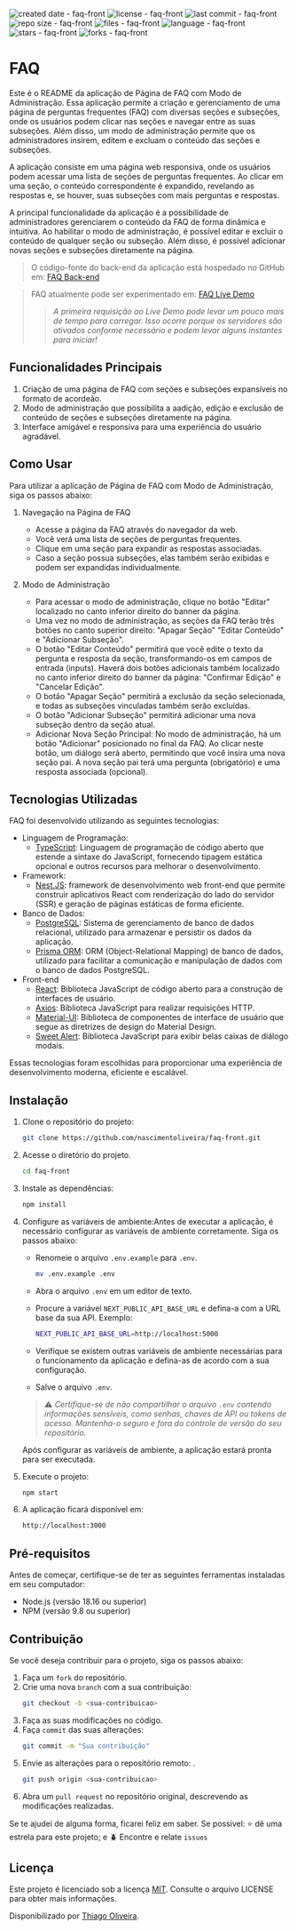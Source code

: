 ![created date - faq-front](https://img.shields.io/date/1689562800?color=007ec6&label=created&style=flat-square)
![license - faq-front](https://img.shields.io/github/license/nascimentoliveira/faq-front?color=007ec6&style=flat-square)
![last commit - faq-front](https://img.shields.io/github/last-commit/nascimentoliveira/faq-front?color=007ec6&style=flat-square)
![repo size - faq-front](https://img.shields.io/github/repo-size/nascimentoliveira/faq-front?color=007ec6&style=flat-square)
![files - faq-front](https://img.shields.io/github/directory-file-count/nascimentoliveira/faq-front?color=007ec6&style=flat-square)
![language - faq-front](https://img.shields.io/github/languages/top/nascimentoliveira/faq-front?color=007ec6&style=flat-square)
![stars - faq-front](https://img.shields.io/github/stars/nascimentoliveira/faq-front?color=007ec6&style=flat-square)
![forks - faq-front](https://img.shields.io/github/forks/nascimentoliveira/faq-front?color=007ec6&style=flat-square)

# FAQ

Este é o README da aplicação de Página de FAQ com Modo de Administração. Essa aplicação permite a criação e gerenciamento de uma página de perguntas frequentes (FAQ) com diversas seções e subseções, onde os usuários podem clicar nas seções e navegar entre as suas subseções. Além disso, um modo de administração permite que os administradores insirem, editem e excluam o conteúdo das seções e subseções.

A aplicação consiste em uma página web responsiva, onde os usuários podem acessar uma lista de seções de perguntas frequentes. Ao clicar em uma seção, o conteúdo correspondente é expandido, revelando as respostas e, se houver, suas subseções com mais perguntas e respostas.

A principal funcionalidade da aplicação é a possibilidade de administradores gerenciarem o conteúdo da FAQ de forma dinâmica e intuitiva. Ao habilitar o modo de administração, é possível editar e excluir o conteúdo de qualquer seção ou subseção. Além disso, é possível adicionar novas seções e subseções diretamente na página.

> O código-fonte do back-end da aplicação está hospedado no GitHub em: [FAQ Back-end](https://github.com/nascimentoliveira/faq-back)

> FAQ atualmente pode ser experimentado em: [FAQ Live Demo](https://faq-front-nascimentoliveira.vercel.app/)
>
>> *A primeira requisição ao Live Demo pode levar um pouco mais de tempo para carregar. Isso ocorre porque os servidores são ativados conforme necessário e podem levar alguns instantes para iniciar!*
>>

## Funcionalidades Principais

1. Criação de uma página de FAQ com seções e subseções expansíveis no formato de acordeão.
2. Modo de administração que possibilita a aadição, edição e exclusão de conteúdo de seções e subseções diretamente na página.
3. Interface amigável e responsiva para uma experiência do usuário agradável.

## Como Usar

Para utilizar a aplicação de Página de FAQ com Modo de Administração, siga os passos abaixo:

1. Navegação na Página de FAQ

   - Acesse a página da FAQ através do navegador da web.
   - Você verá uma lista de seções de perguntas frequentes.
   - Clique em uma seção para expandir as respostas associadas.
   - Caso a seção possua subseções, elas também serão exibidas e podem ser expandidas individualmente.
2. Modo de Administração

   - Para acessar o modo de administração, clique no botão "Editar" localizado no canto inferior direito do banner da página.
   - Uma vez no modo de administração, as seções da FAQ terão três botões no canto superior direito: "Apagar Seção" "Editar Conteúdo" e "Adicionar Subseção".
   - O botão "Editar Conteúdo" permitirá que você edite o texto da pergunta e resposta da seção, transformando-os em campos de entrada (inputs). Haverá dois botões adicionais também localizado no canto inferior direito do banner da página: "Confirmar Edição" e "Cancelar Edição".
   - O botão "Apagar Seção" permitirá a exclusão da seção selecionada, e todas as subseções vinculadas também serão excluídas.
   - O botão "Adicionar Subseção" permitirá adicionar uma nova subseção dentro da seção atual.
   - Adicionar Nova Seção Principal: No modo de administração, há um botão "Adicionar" posicionado no final da FAQ. Ao clicar neste botão, um diálogo será aberto, permitindo que você insira uma nova seção pai. A nova seção pai terá uma pergunta (obrigatório) e uma resposta associada (opcional).

## Tecnologias Utilizadas

FAQ foi desenvolvido utilizando as seguintes tecnologias:

- Linguagem de Programação:
  - [TypeScript](https://www.typescriptlang.org/): Linguagem de programação de código aberto que estende a sintaxe do JavaScript, fornecendo tipagem estática opcional e outros recursos para melhorar o desenvolvimento.
- Framework:
  - [Nest.JS](https://nestjs.com/): framework de desenvolvimento web front-end que permite construir aplicativos React com renderização do lado do servidor (SSR) e geração de páginas estáticas de forma eficiente.
- Banco de Dados:
  - [PostgreSQL](https://www.postgresql.org/about/): Sistema de gerenciamento de banco de dados relacional, utilizado para armazenar e persistir os dados da aplicação.
  - [Prisma ORM](https://www.prisma.io/): ORM (Object-Relational Mapping) de banco de dados, utilizado para facilitar a comunicação e manipulação de dados com o banco de dados PostgreSQL.
- Front-end
  - [React](https://react.dev/learn): Biblioteca JavaScript de código aberto para a construção de interfaces de usuário.
  - [Axios](https://axios-http.com/ptbr/docs/intro): Biblioteca JavaScript para realizar requisições HTTP.
  - [Material-UI](https://mui.com/): Biblioteca de componentes de interface de usuário que segue as diretrizes de design do Material Design.
  - [Sweet Alert](https://sweetalert2.github.io/): Biblioteca JavaScript para exibir belas caixas de diálogo modais.

Essas tecnologias foram escolhidas para proporcionar uma experiência de desenvolvimento moderna, eficiente e escalável.

## Instalação

1. Clone o repositório do projeto:

   ```bash
   git clone https://github.com/nascimentoliveira/faq-front.git
   ```
2. Acesse o diretório do projeto.

   ```bash
   cd faq-front
   ```
3. Instale as dependências:

   ```bash
   npm install
   ```
4. Configure as variáveis de ambiente:Antes de executar a aplicação, é necessário configurar as variáveis de ambiente corretamente. Siga os passos abaixo:

   - Renomeie o arquivo `.env.example` para `.env`.

     ```bash
     mv .env.example .env
     ```
   - Abra o arquivo `.env` em um editor de texto.
   - Procure a variável `NEXT_PUBLIC_API_BASE_URL` e defina-a com a URL base da sua API. Exemplo:

     ```bash
     NEXT_PUBLIC_API_BASE_URL=http://localhost:5000
     ```
   - Verifique se existem outras variáveis de ambiente necessárias para o funcionamento da aplicação e defina-as de acordo com a sua configuração.
   - Salve o arquivo `.env`.

   > ⚠️ *Certifique-se de não compartilhar o arquivo `.env` contendo informações sensíveis, como senhas, chaves de API ou tokens de acesso. Mantenha-o seguro e fora do controle de versão do seu repositório.*
   >

   Após configurar as variáveis de ambiente, a aplicação estará pronta para ser executada.
5. Execute o projeto:

   ```bash
   npm start
   ```
6. A aplicação ficará disponível em:

   ```bash
   http://localhost:3000
   ```

## Pré-requisitos

Antes de começar, certifique-se de ter as seguintes ferramentas instaladas em seu computador:

- Node.js (versão 18.16 ou superior)
- NPM (versão 9.8 ou superior)

## Contribuição

Se você deseja contribuir para o projeto, siga os passos abaixo:

1. Faça um `fork` do repositório.
2. Crie uma nova `branch` com a sua contribuição:
   ```bash
   git checkout -b <sua-contribuicao>
   ```
3. Faça as suas modificações  no código.
4. Faça `commit` das suas alterações:
   ```bash
   git commit -m "Sua contribuição"
   ```
5. Envie as alterações para o repositório remoto: .
   ```bash
   git push origin <sua-contribuicao>
   ```
6. Abra um `pull request` no repositório original, descrevendo as modificações realizadas.

Se te ajudei de alguma forma, ficarei feliz em saber. Se possível:
⭐️ dê uma estrela para este projeto; e
🪲 Encontre e relate `issues`

## Licença

Este projeto é licenciado sob a licença [MIT](https://choosealicense.com/licenses/mit/). Consulte o arquivo LICENSE para obter mais informações.

Disponibilizado por [Thiago Oliveira](https://www.linkedin.com/in/nascimentoliveira/).
